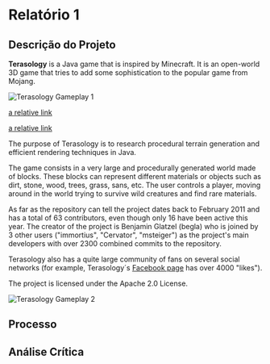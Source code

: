 # Relatório 1

## Descrição do Projeto

**Terasology** is a Java game that is inspired by Minecraft. It is an open-world 3D game that tries to add some sophistication to the popular game from Mojang.

![Terasology Gameplay 1](/resources/gameplay1.jpg)

[a relative link](/resources/gameplay1.jpg)

[a relative link](resources/gameplay1.jpg)

The purpose of Terasology is to research procedural terrain generation and efficient rendering techniques in Java.

The game consists in a very large and procedurally generated world made of blocks. These blocks can represent different materials or objects such as dirt, stone, wood, trees, grass, sans, etc. The user controls a player, moving around in the world trying to survive wild creatures and find rare materials.

As far as the repository can tell the project dates back to February 2011 and has a total of 63 contributors, even though only 16 have been active this year. The creator of the project is Benjamin Glatzel (begla) who is joined by 3 other users ("immortius", "Cervator", "msteiger") as the project's main developers with over 2300 combined commits to the repository.

Terasology also has a quite large community of fans on several social networks (for example, Terasology´s [Facebook page](https://www.facebook.com/Terasology) has over 4000 "likes").

The project is licensed under the Apache 2.0 License.

![Terasology Gameplay 2](/resources/gameplay2.png)

## Processo

## Análise Crítica